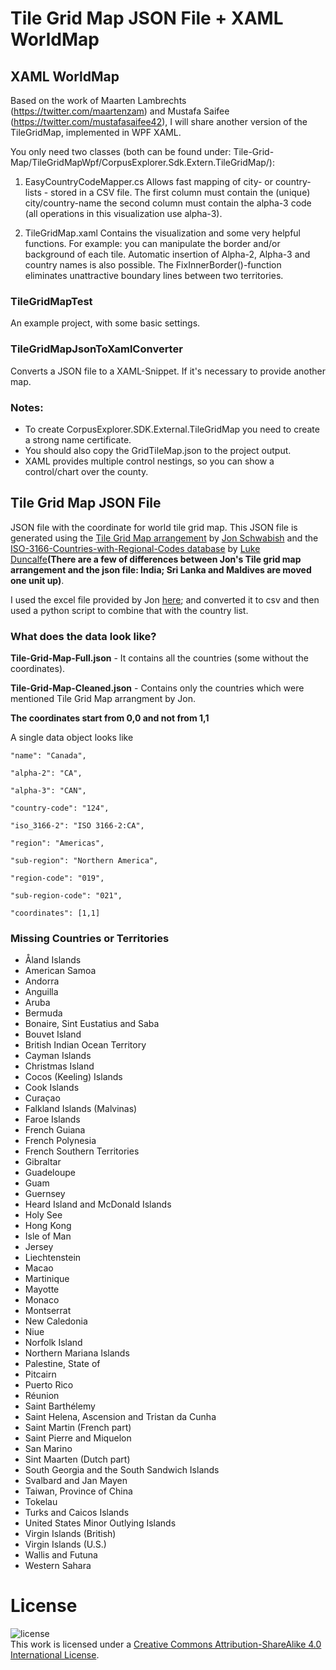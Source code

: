 # Tile Grid Map JSON File + XAML WorldMap

## XAML WorldMap
Based on the work of Maarten Lambrechts (https://twitter.com/maartenzam) and Mustafa Saifee (https://twitter.com/mustafasaifee42), I will share another version of the TileGridMap, implemented in WPF XAML. 

You only need two classes (both can be found under: Tile-Grid-Map/TileGridMapWpf/CorpusExplorer.Sdk.Extern.TileGridMap/):

1. EasyCountryCodeMapper.cs
Allows fast mapping of city- or country-lists - stored in a CSV file. The first column must contain the (unique) city/country-name the second column must contain the alpha-3 code (all operations in this visualization use alpha-3).

2. TileGridMap.xaml
Contains the visualization and some very helpful functions. For example: you can manipulate the border and/or background of each tile. Automatic insertion of Alpha-2, Alpha-3 and country names is also possible. The FixInnerBorder()-function eliminates unattractive boundary lines between two territories.

### TileGridMapTest
An example project, with some basic settings.

### TileGridMapJsonToXamlConverter
Converts a JSON file to a XAML-Snippet. If it's necessary to provide another map.

### Notes:
- To create CorpusExplorer.SDK.External.TileGridMap you need to create a strong name certificate.
- You should also copy the GridTileMap.json to the project output.
- XAML provides multiple control nestings, so you can show a control/chart over the county.

## Tile Grid Map JSON File
JSON file with the coordinate for world tile grid map. This JSON file is generated using the [Tile Grid Map arrangement](https://policyviz.com/2017/10/12/the-world-tile-grid-map/) by [Jon Schwabish](https://twitter.com/jschwabish) and the [ISO-3166-Countries-with-Regional-Codes database](https://github.com/lukes/ISO-3166-Countries-with-Regional-Codes) by [Luke Duncalfe](https://github.com/lukes)**(There are a few of differences between Jon's Tile grid map arrangement and the json file: India; Sri Lanka and Maldives are moved one unit up)**.

I used the excel file provided by Jon [here](http://policyviz.com/wp-content/uploads/2017/10/PolicyViz_WorldTGM.xlsx); and converted it to csv and then used a python script to combine that with the country list.

### What does the data look like?
**Tile-Grid-Map-Full.json** - It contains all the countries (some without the coordinates).

**Tile-Grid-Map-Cleaned.json** - Contains only the countries which were mentioned Tile Grid Map arrangment by Jon.

**The coordinates start from 0,0 and not from 1,1**

A single data object looks like

    "name": "Canada",
    
    "alpha-2": "CA",
    
    "alpha-3": "CAN",
    
    "country-code": "124",
    
    "iso_3166-2": "ISO 3166-2:CA",
    
    "region": "Americas",
    
    "sub-region": "Northern America",
   
    "region-code": "019",
    
    "sub-region-code": "021",
    
    "coordinates": [1,1]

### Missing Countries or Territories
* Åland Islands
* American Samoa
* Andorra
* Anguilla
* Aruba
* Bermuda
* Bonaire, Sint Eustatius and Saba
* Bouvet Island
* British Indian Ocean Territory
* Cayman Islands
* Christmas Island
* Cocos (Keeling) Islands
* Cook Islands
* Curaçao
* Falkland Islands (Malvinas)
* Faroe Islands
* French Guiana
* French Polynesia
* French Southern Territories
* Gibraltar
* Guadeloupe
* Guam
* Guernsey
* Heard Island and McDonald Islands
* Holy See
* Hong Kong
* Isle of Man
* Jersey
* Liechtenstein
* Macao
* Martinique
* Mayotte
* Monaco
* Montserrat
* New Caledonia
* Niue
* Norfolk Island
* Northern Mariana Islands
* Palestine, State of
* Pitcairn
* Puerto Rico
* Réunion
* Saint Barthélemy
* Saint Helena, Ascension and Tristan da Cunha
* Saint Martin (French part)
* Saint Pierre and Miquelon
* San Marino
* Sint Maarten (Dutch part)
* South Georgia and the South Sandwich Islands
* Svalbard and Jan Mayen
* Taiwan, Province of China
* Tokelau
* Turks and Caicos Islands
* United States Minor Outlying Islands
* Virgin Islands (British)
* Virgin Islands (U.S.)
* Wallis and Futuna
* Western Sahara

# License
![license](https://i.creativecommons.org/l/by-sa/4.0/88x31.png)  
This work is licensed under a [Creative Commons Attribution-ShareAlike 4.0 International License](https://creativecommons.org/licenses/by-sa/4.0/).
